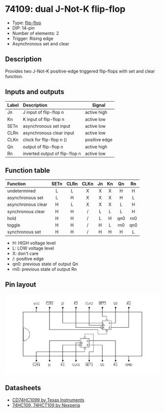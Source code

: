 # 74109: dual J-Not-K flip-flop

- Type: [flip-flop](flip_flops.md)
- DIP: 14-pin
- Number of elements: 2
- Trigger: Rising edge
- Asynchronous set and clear

## Description

Provides two J-Not-K positive-edge triggered flip-flops with set and clear function.

## Inputs and outputs

| Label | Description                    | Signal        |
|:----- |:------------------------------ | ------------- |
| Jn    | J input of flip-flop n         | active high   |
| Kn    | K input of flip-flop n         | active low    |
| SETn  | asynchronous set input         | active low    |
| CLRn  | asynchronous clear input       | active low    |
| CLKn  | clock for flip-flop n ()       | positive edge |
| Qn    | output of flip-flop n          | active high   |
| Rn    | inverted output of flip-flop n | active low    |

## Function table

| Function           | SETn | CLRn | CLKn | Jn  | Kn  | Qn  | Rn  |
|:------------------ |:----:|:----:|:----:|:---:|:---:|:---:|:---:|
| undetermined       |  L   |  L   |  X   |  X  |  X  |  H  |  H  |
| asynchronous set   |  L   |  H   |  X   |  X  |  X  |  H  |  L  |
| asynchronous clear |  H   |  L   |  X   |  X  |  X  |  L  |  H  |
| synchronous clear  |  H   |  H   |  /   |  L  |  L  |  L  |  H  |
| hold               |  H   |  H   |  /   |  L  |  H  | qn0 | rn0 |
| toggle             |  H   |  H   |  /   |  H  |  L  | rn0 | qn0 |
| synchronous set    |  H   |  H   |  /   |  H  |  H  |  H  |  L  |

- H: HIGH voltage level
- L: LOW voltage level
- X: don't care
- /: positive edge
- qn0: previous state of output Qn
- rn0: previous state of output Rn

## Pin layout

![](../dia/74109-dip.png)

## Datasheets

- [CD74HC1099 by Texas Instruments](http://www.ti.com/lit/gpn/cd74hc109)
- [74HC109, 74HCT109 by Nexperia](https://assets.nexperia.com/documents/data-sheet/74HC_HCT109.pdf)
